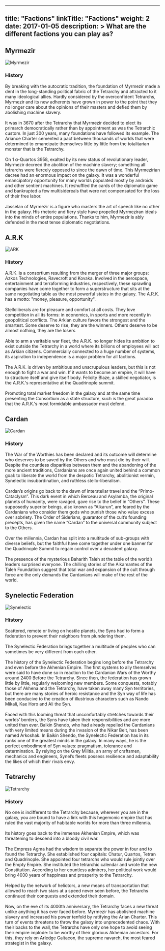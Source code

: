 
---
title: "Factions"
linkTitle: "Factions"
weight: 2
date: 2017-01-05
description: >
  What are the different factions you can play as?
---
## Myrmezir
![Myrmezir](/images/myrmezir.png)
### History
By breaking with the autocratic tradition, the foundation of Myrmezir made a dent in the long-standing
political fabric of the Tetrarchy and attracted to it many ideological allies. Hardly considered by the
overconfident Tetrarchs, Myrmezir and its new adherents have grown in power to the point that they no
longer care about the opinions of their masters and defied them by abolishing machine slavery.</br></br>
It was in 3670 after the Tetrarchy that Myrmezir decided to elect its primarch democratically rather than
by appointment as was the Tetrarchic custom. In just 300 years, many foundations have followed its
example. The Ariance Charter cemented a pact between thousands of worlds that were determined to
emancipate themselves little by little from the totalitarian monster that is the Tetrarchy.</br></br>
On 1 α-Quartos 3958, exalted by its new status of revolutionary leader, Myrmezir decreed the abolition
of the machine slavery; something all tetrarchs were fiercely opposed to since the dawn of time. This
Myrmezirian decree had an enormous impact on the galaxy. It was a wonderful emancipatory
opportunity for many worlds populated mostly by androids and other sentient machines. It reshuffled
the cards of the diplomatic game and bankrupted a few multisidereals that were not compensated for
the loss of their free labor.</br></br>
Jasselan of Myrmezir is a figure who masters the art of speech like no other in the galaxy. His rhetoric
and fiery style have propelled Myrmeziran ideals into the minds of entire populations. Thanks to him,
Myrmezir is ably defended in the most tense diplomatic negotiations.

## A.R.K
![ARK](/images/ark.png)
### History
A.R.K. is a consortium resulting from the merger of three major groups: Azkos Technologies, Ravecroft and Kovaka.
Involved in the aerospace, entertainment and terraforming industries, respectively, these sprawling companies have
come together to form a superstructure that sits at the same negotiating table as the most powerful states in the
galaxy. The A.R.K. has a motto: "money, pleasure, opportunity".</br></br>
Stelloliberals are for pleasure and comfort at all costs. They love competition in all its forms: in economics, in sports
and more recently in geopolitical conflicts. The Arkian culture favors the strongest and the smartest. Some deserve
to rise, they are the winners. Others deserve to be almost nothing, they are the losers.</br></br>
Able to arm a veritable war fleet, the A.R.K. no longer hides its ambition to exist outside the Tetrarchy in a world
where its billions of employees will act as Arkian citizens. Commercially connected to a huge number of systems,
its aspiration to independence is a major problem for all factions.</br></br>
The A.R.K. is driven by ambitious and unscrupulous leaders, but this is not enough to fight a war and win. If it
wants to become an empire, it will have to structure itself and give itself body. Felicity Blaze, a skilled negotiator, is
the A.R.K.'s representative at the Quadrinople summit.</br></br>
Promoting total market freedom in the galaxy and at the same time presenting the Consortium as a state structure,
such is the great paradox that the A.R.K.'s most formidable ambassador must defend.

## Cardan
![Cardan](/images/cardan.png)
### History
The War of the Worthies has been declared and its outcome will determine who deserves to be saved by
the Others and who must die by their will. Despite the countless disparities between them and the
abandoning of the more ancient traditions, Cardanians are once again united behind a common goal: to
liberate the world from the despotic Tetrarchy, abolitionist vermin, Synelectic insubordination, and
ruthless stello-liberalism.</br></br>
Cardan’s origins go back to the dawn of interstellar travel and the “Primo-Cataclysm”. This dark event in
which Berceau and Asylamba, the original planets of humanity, were ravaged, gave rise to the belief in
“Others”. These supposedly superior beings, also known as “Alkarun”, are feared by the Cardanians who
consider them gods who punish those who value excess over sobriety. The Order of Siderians, guarantor
of the cult’s founding precepts, has given the name “Cardan” to the universal community subject to the
Others.</br></br>
Over the millennia, Cardan has split into a multitude of sub-groups with diverse beliefs, but the faithful
have come together under one banner for the Quadrinople Summit to regain control over a decadent
galaxy.</br></br>
The presence of the mysterious Baharith Taleh at the table of the world’s leaders surprised everyone.
The chilling stories of the Alkamantes of the Taleh Foundation suggest that total war and expansion of
the cult through force are the only demands the Cardanians will make of the rest of the world.

## Synelectic Federation
![Synelectic](/images/synelectic.png)
### History
Scattered, remote or living on hostile planets, the Syns had to form a federation to prevent their
neighbors from plundering them.</br></br>
The Synelectic Federation brings together a multitude of peoples who can sometimes be very different
from each other.</br></br>
The history of the Synelectic Federation begins long before the Tetrarchy and even before the Akhenian
Empire. The first systems to ally themselves were said to have done so in reaction to the Cardanian Wars
of the Worthy around 2400 Before the Tetrarchy. Since then, the federation has grown little by little,
regularly welcoming new members. Some conquests, notably those of Akhena and the Tetrarchy, have
taken away many Syn territories, but there are many stories of heroic resistance and the Syn way of life
has been conducive to the creation of illustrious characters such as Nando Mikali, Kae Horo and Ali the
Syn.</br></br>
Faced with this looming threat that uncomfortably stretches towards their worlds’ borders, the Syns have
taken their responsibilities and are more united than ever. Baikin Shendo, who had already repelled the
Cardanians with very limited means during the invasion of the Nikar Belt, has been named Arkoshak.
In Baikin Shendo, the Synelectic Federation has in its ranks one of the greatest minds in the galaxy. In
many ways, he is the perfect embodiment of Syn values: pragmatism, tolerance and determination. By
relying on the Grey Militia, an army of craftsmen, mechanics and engineers, Synel’s fleets possess
resilience and adaptability the likes of which their rivals envy.

## Tetrarchy
![Tetrarchy](/images/tetrarchy.png)
### History
No one is indifferent to the Tetrarchy because, wherever you are in the galaxy, you are bound to have a
link with this hegemonic empire that has ruled the vast majority of habitable worlds for more than three
millennia.</br></br>
Its history goes back to the immense Akhenian Empire, which was threatening to descend into a bloody
civil war.</br></br>
The Empress Agma had the wisdom to separate the power in four and to found the Tetrarchy. She
established four capitals: Chatur, Quartos, Tetran and Quadrinople. She appointed four tetrarchs who
would rule jointly over the Empty Empire. She instituted the tetrarchic calendar and wrote the new
Constitution. According to her countless admirers, her political work would bring 4000 years of
happiness and prosperity to the Tetrarchy.</br></br>
Helped by the network of heliotors, a new means of transportation that allowed to reach two stars at a
speed never seen before, the Tetrarchs continued their conquests and extended their domain.</br></br>
Now, on the eve of its 4000th anniversary, the Tetrarchy faces a new threat unlike anything it has ever
faced before. Myrmezir has abolished machine slavery and increased his power tenfold by ratifying the
Arian Charter. This turn of events threatens to throw the galaxy into unprecedented chaos. With their
backs to the wall, the Tetrarchs have only one hope to avoid seeing their empire implode: to be worthy
of their glorious Akhenian ancestors. For this, they rely on Arledge Galtacon, the supreme navarch, the
most feared strategist in the galaxy.
